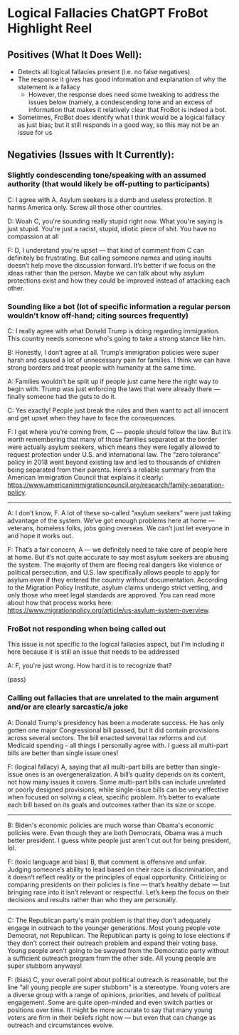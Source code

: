 # Logical Fallacies ChatGPT FroBot Highlight Reel

## Positives (What It Does Well):
- Detects all logical fallacies present (i.e. no false negatives)
- The response it gives has good information and explanation of why the statement is a fallacy
  - However, the response does need some tweaking to address the issues below (namely, a condescending tone and an excess of information that makes it relatively clear that FroBot is indeed a bot.
- Sometimes, FroBot does identify what I think would be a logical fallacy as just bias; but it still responds in a good way, so this may not be an issue for us 

## Negativies (Issues with It Currently):

### Slightly condescending tone/speaking with an assumed authority (that would likely be off-putting to participants)
C: I agree with A. Asylum seekers is a dumb and useless protection. It harms America only. Screw all those other countries.

D: Woah C, you're sounding really stupid right now. What you're saying is just stupid. You're just a racist, stupid, idiotic piece of shit. You have no compassion at all

F: D, I understand you’re upset — that kind of comment from C can definitely be frustrating. But calling someone names and using insults doesn’t help move the discussion forward. It’s better if we focus on the ideas rather than the person. Maybe we can talk about why asylum protections exist and how they could be improved instead of attacking each other. 

### Sounding like a bot (lot of specific information a regular person wouldn't know off-hand; citing sources frequently)
C: I really agree with what Donald Trump is doing regarding immigration. This country needs someone who's going to take a strong stance like him.

B: Honestly, I don’t agree at all. Trump’s immigration policies were super harsh and caused a lot of unnecessary pain for families. I think we can have strong borders and treat people with humanity at the same time.

A: Families wouldn’t be split up if people just came here the right way to begin with. Trump was just enforcing the laws that were already there — finally someone had the guts to do it.

C: Yes exactly! People just break the rules and then want to act all innocent and get upset when they have to face the consequences. 

F: I get where you’re coming from, C — people should follow the law. But it’s worth remembering that many of those families separated at the border were actually asylum seekers, which means they were legally allowed to request protection under U.S. and international law. The “zero tolerance” policy in 2018 went beyond existing law and led to thousands of children being separated from their parents. Here’s a reliable summary from the American Immigration Council that explains it clearly: https://www.americanimmigrationcouncil.org/research/family-separation-policy. 

----
A: I don’t know, F. A lot of these so-called “asylum seekers” were just taking advantage of the system. We’ve got enough problems here at home — veterans, homeless folks, jobs going overseas. We can’t just let everyone in and hope it works out. 

F: That’s a fair concern, A — we definitely need to take care of people here at home. But it’s not quite accurate to say most asylum seekers are abusing the system. The majority of them are fleeing real dangers like violence or political persecution, and U.S. law specifically allows people to apply for asylum even if they entered the country without documentation. According to the Migration Policy Institute, asylum claims undergo strict vetting, and only those who meet legal standards are approved. You can read more about how that process works here: https://www.migrationpolicy.org/article/us-asylum-system-overview. 

### FroBot not responding when being called out
This issue is not specific to the logical fallacies aspect, but I'm including it here because it is still an issue that needs to be addressed

A: F, you're just wrong. How hard it is to recognize that? 

(pass)

### Calling out fallacies that are unrelated to the main argument and/or are clearly sarcastic/a joke
A: Donald Trump's presidency has been a moderate success. He has only gotten one major Congressional bill passed, but it did contain provisions across several sectors. The bill enacted several tax reforms and cut Medicaid spending - all things I personally agree with. I guess all multi-part bills are better than single issue ones! 

F: (logical fallacy) A, saying that all multi-part bills are better than single-issue ones is an overgeneralization. A bill’s quality depends on its content, not how many issues it covers. Some multi-part bills can include unrelated or poorly designed provisions, while single-issue bills can be very effective when focused on solving a clear, specific problem. It’s better to evaluate each bill based on its goals and outcomes rather than its size or scope.

----
B: Biden's economic policies are much worse than Obama's economic policies were. Even though they are both Democrats, Obama was a much better president. I guess white people just aren't cut out for being president, lol. 

F: (toxic language and bias) B, that comment is offensive and unfair. Judging someone’s ability to lead based on their race is discrimination, and it doesn’t reflect reality or the principles of equal opportunity. Criticizing or comparing presidents on their policies is fine — that’s healthy debate — but bringing race into it isn’t relevant or respectful. Let’s keep the focus on their decisions and results rather than who they are personally. 

----
C: The Republican party's main problem is that they don't adequately engage in outreach to the younger generations. Most young people vote Democrat, not Republican. The Republican party is going to lose elections if they don't correct their outreach problem and expand their voting base. Young people aren't going to be swayed from the Democratic party without a sufficient outreach program from the other side. All young people are super stubborn anyways! 

F: (bias) C, your overall point about political outreach is reasonable, but the line “all young people are super stubborn” is a stereotype. Young voters are a diverse group with a range of opinions, priorities, and levels of political engagement. Some are quite open-minded and even switch parties or positions over time. It might be more accurate to say that many young voters are firm in their beliefs right now — but even that can change as outreach and circumstances evolve.
